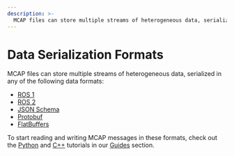 ```yaml
---
description: >-
  MCAP files can store multiple streams of heterogeneous data, serialized in any of the following data formats…
---
```


# Data Serialization Formats

MCAP files can store multiple streams of heterogeneous data, serialized in any of the following data formats:

- [ROS 1](http://wiki.ros.org/)
- [ROS 2](https://docs.ros.org/)
- [JSON Schema](http://jsonschema.org/)
- [Protobuf](https://developers.google.com/protocol-buffers)
- [FlatBuffers](https://google.github.io/flatbuffers/)

To start reading and writing MCAP messages in these formats, check out the [Python](../guides/python/ros1.md) and [C++](../guides/cpp/protobuf.md) tutorials in our [Guides](../getting-started/overview.md) section.
